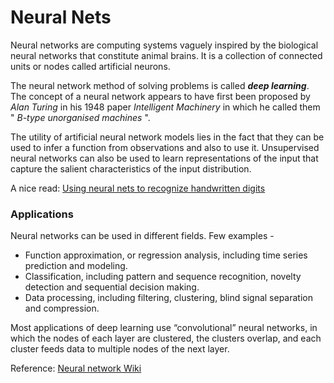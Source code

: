 # Neural Nets

Neural networks are computing systems vaguely inspired by the biological neural networks that constitute animal brains.
It is a collection of connected units or nodes called artificial neurons.

The neural network method of solving problems is called ***deep learning***. 
The concept of a neural network appears to have first been proposed by *Alan Turing* in his 1948 paper *Intelligent Machinery*
 in which he called them " *B-type unorganised machines* ".

The utility of artificial neural network models lies in the fact that they can be used to infer a function from observations and also to use it.
 Unsupervised neural networks can also be used to learn representations of the input that capture the salient characteristics of the input distribution.

A nice read: [Using neural nets to recognize handwritten digits](http://neuralnetworksanddeeplearning.com/chap1.html)

### Applications

Neural networks can be used in different fields. Few examples -

- Function approximation, or regression analysis, including time series prediction and modeling.
- Classification, including pattern and sequence recognition, novelty detection and sequential decision making.
- Data processing, including filtering, clustering, blind signal separation and compression.

Most applications of deep learning use “convolutional” neural networks, in which the nodes of each layer are clustered, the clusters overlap, and each cluster feeds data to multiple nodes of the next layer.

Reference: [Neural network Wiki](https://en.wikipedia.org/wiki/Neural_network)
